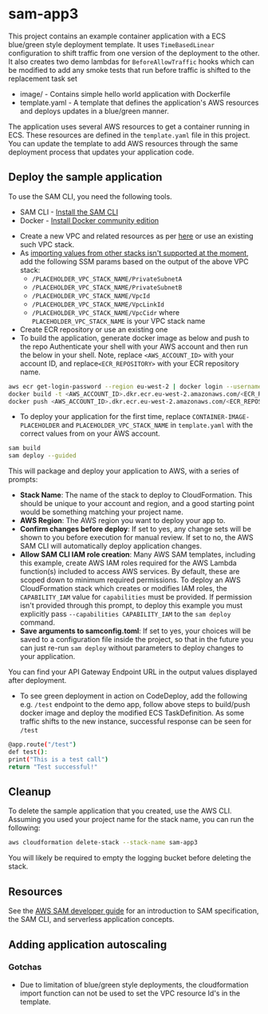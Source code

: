 # sam-app3

This project contains an example container application with a ECS blue/green style deployment template.
It uses `TimeBasedLinear` configuration to shift traffic from one version of the deployment to the other.
It also creates two demo lambdas for `BeforeAllowTraffic` hooks which can be modified to add any smoke tests that run before traffic is shifted to the replacement task set 

- image/ - Contains simple hello world application with Dockerfile
- template.yaml - A template that defines the application's AWS resources and deploys updates in a blue/green manner.

The application uses several AWS resources to get a container running in ECS. These resources are defined in the `template.yaml` file in this project. You can update the template to add AWS resources through the same deployment process that updates your application code.


## Deploy the sample application

To use the SAM CLI, you need the following tools.

* SAM CLI - [Install the SAM CLI](https://docs.aws.amazon.com/serverless-application-model/latest/developerguide/serverless-sam-cli-install.html)
* Docker - [Install Docker community edition](https://hub.docker.com/search/?type=edition&offering=community)

- Create a new VPC and related resources as per [here]( https://govukverify.atlassian.net/wiki/spaces/PLAT/pages/3248357398/How+to+prepare+AWS+accounts+to+verify+container+signatures) or use an existing such VPC stack.
- As [importing values from other stacks isn't supported at the moment](https://docs.aws.amazon.com/AWSCloudFormation/latest/UserGuide/blue-green.html#blue-green-iam), add the following SSM params based on the output of the above VPC stack:
    * `/PLACEHOLDER_VPC_STACK_NAME/PrivateSubnetA`
    * `/PLACEHOLDER_VPC_STACK_NAME/PrivateSubnetB`
    * `/PLACEHOLDER_VPC_STACK_NAME/VpcId`
    * `/PLACEHOLDER_VPC_STACK_NAME/VpcLinkId`
    * `/PLACEHOLDER_VPC_STACK_NAME/VpcCidr`
   where `PLACEHOLDER_VPC_STACK_NAME` is your VPC stack name
- Create ECR repository or use an existing one
- To build the application, generate docker image as below and push to the repo
  Authenticate your shell with your AWS account and then run the below in your shell. Note, replace `<AWS_ACCOUNT_ID>` with your account ID, and replace`<ECR_REPOSITORY>` with your ECR repository name.
```bash
aws ecr get-login-password --region eu-west-2 | docker login --username AWS --password-stdin <AWS_ACCOUNT_ID>.dkr.ecr.eu-west-2.amazonaws.com
docker build -t <AWS_ACCOUNT_ID>.dkr.ecr.eu-west-2.amazonaws.com/<ECR_REPOSITORY>:latest image/
docker push <AWS_ACCOUNT_ID>.dkr.ecr.eu-west-2.amazonaws.com/<ECR_REPOSITORY>:latest
```
- To deploy your application for the first time, replace `CONTAINER-IMAGE-PLACEHOLDER` and `PLACEHOLDER_VPC_STACK_NAME` in `template.yaml` with the correct values from on your AWS account.
```bash
sam build
sam deploy --guided
```
This will package and deploy your application to AWS, with a series of prompts:

* **Stack Name**: The name of the stack to deploy to CloudFormation. This should be unique to your account and region, and a good starting point would be something matching your project name.
* **AWS Region**: The AWS region you want to deploy your app to.
* **Confirm changes before deploy**: If set to yes, any change sets will be shown to you before execution for manual review. If set to no, the AWS SAM CLI will automatically deploy application changes.
* **Allow SAM CLI IAM role creation**: Many AWS SAM templates, including this example, create AWS IAM roles required for the AWS Lambda function(s) included to access AWS services. By default, these are scoped down to minimum required permissions. To deploy an AWS CloudFormation stack which creates or modifies IAM roles, the `CAPABILITY_IAM` value for `capabilities` must be provided. If permission isn't provided through this prompt, to deploy this example you must explicitly pass `--capabilities CAPABILITY_IAM` to the `sam deploy` command.
* **Save arguments to samconfig.toml**: If set to yes, your choices will be saved to a configuration file inside the project, so that in the future you can just re-run `sam deploy` without parameters to deploy changes to your application.

You can find your API Gateway Endpoint URL in the output values displayed after deployment.

- To see green deployment in action on CodeDeploy, add the following e.g. `/test` endpoint to the demo app, follow above steps to build/push docker image and deploy the modified ECS TaskDefinition.
  As some traffic shifts to the new instance, successful response can be seen for `/test`

```bash
@app.route("/test")
def test():
print("This is a test call")
return "Test successful!"
```

## Cleanup

To delete the sample application that you created, use the AWS CLI. Assuming you used your project name for the stack name, you can run the following:

```bash
aws cloudformation delete-stack --stack-name sam-app3
```

You will likely be required to empty the logging bucket before deleting the stack.

## Resources

See the [AWS SAM developer guide](https://docs.aws.amazon.com/serverless-application-model/latest/developerguide/what-is-sam.html) for an introduction to SAM specification, the SAM CLI, and serverless application concepts.

## Adding application autoscaling

### Gotchas
- Due to limitation of blue/green style deployments, the cloudformation import function can not be used to set the VPC resource Id's in the template.
